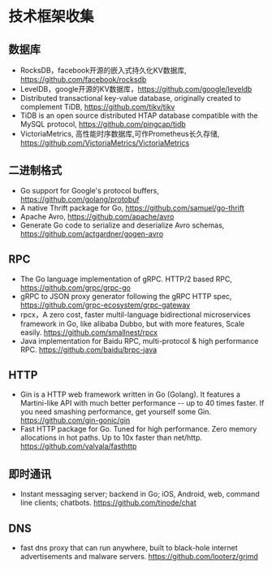 # 技术框架收集

## 数据库
- RocksDB，facebook开源的嵌入式持久化KV数据库, https://github.com/facebook/rocksdb
- LevelDB，google开源的KV数据库，https://github.com/google/leveldb
- Distributed transactional key-value database, originally created to complement TiDB, https://github.com/tikv/tikv
- TiDB is an open source distributed HTAP database compatible with the MySQL protocol, https://github.com/pingcap/tidb
- VictoriaMetrics, 高性能时序数据库,可作Prometheus长久存储, https://github.com/VictoriaMetrics/VictoriaMetrics

## 二进制格式
- Go support for Google's protocol buffers, https://github.com/golang/protobuf
- A native Thrift package for Go, https://github.com/samuel/go-thrift
- Apache Avro, https://github.com/apache/avro
- Generate Go code to serialize and deserialize Avro schemas, https://github.com/actgardner/gogen-avro

## RPC
- The Go language implementation of gRPC. HTTP/2 based RPC, https://github.com/grpc/grpc-go
- gRPC to JSON proxy generator following the gRPC HTTP spec, https://github.com/grpc-ecosystem/grpc-gateway
- rpcx，A zero cost, faster multil-language bidirectional microservices framework in Go, like alibaba Dubbo, but with more features, Scale easily. https://github.com/smallnest/rpcx
- Java implementation for Baidu RPC, multi-protocol & high performance RPC. https://github.com/baidu/brpc-java

## HTTP

- Gin is a HTTP web framework written in Go (Golang). It features a Martini-like API with much better performance -- up to 40 times faster. If you need smashing performance, get yourself some Gin. https://github.com/gin-gonic/gin
- Fast HTTP package for Go. Tuned for high performance. Zero memory allocations in hot paths. Up to 10x faster than net/http. https://github.com/valyala/fasthttp

## 即时通讯
- Instant messaging server; backend in Go; iOS, Android, web, command line clients; chatbots. https://github.com/tinode/chat

## DNS
- fast dns proxy that can run anywhere, built to black-hole internet advertisements and malware servers. https://github.com/looterz/grimd
